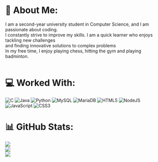# 💫 About Me:
I am a second-year university student in Computer Science, and I am passionate about coding. <br>I constantly strive to improve my skills. I am a quick learner who enjoys tackling new challenges<br> and finding innovative solutions to complex problems<br>In my free time, I enjoy playing chess, hitting the gym and playing badminton. <br><br>


# 💻 Worked With:
![C](https://img.shields.io/badge/c-%2300599C.svg?style=flat&logo=c&logoColor=white) ![Java](https://img.shields.io/badge/java-%23ED8B00.svg?style=flat&logo=java&logoColor=white) ![Python](https://img.shields.io/badge/python-3670A0?style=flat&logo=python&logoColor=ffdd54) ![MySQL](https://img.shields.io/badge/mysql-%2300f.svg?style=flat&logo=mysql&logoColor=white) ![MariaDB](https://img.shields.io/badge/MariaDB-003545?style=flat&logo=mariadb&logoColor=white) ![HTML5](https://img.shields.io/badge/html5-%23E34F26.svg?style=flat&logo=html5&logoColor=white) ![NodeJS](https://img.shields.io/badge/node.js-6DA55F?style=flat&logo=node.js&logoColor=white) ![JavaScript](https://img.shields.io/badge/javascript-%23323330.svg?style=flat&logo=javascript&logoColor=%23F7DF1E) ![CSS3](https://img.shields.io/badge/css3-%231572B6.svg?style=flat&logo=css3&logoColor=white)
# 📊 GitHub Stats:
![](https://github-readme-stats.vercel.app/api?username=Patson22&theme=dark&hide_border=true&include_all_commits=false&count_private=false)<br/>
![](https://github-readme-streak-stats.herokuapp.com/?user=Patson22&theme=dark&hide_border=true)<br/>
![](https://github-readme-stats.vercel.app/api/top-langs/?username=Patson22&theme=dark&hide_border=true&include_all_commits=false&count_private=false&layout=compact)

